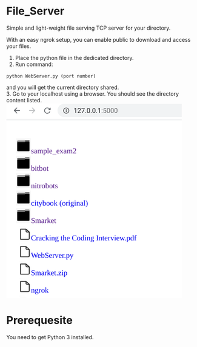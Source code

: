 # File_Server

Simple and light-weight file serving TCP server for your directory.<br/>

With an easy ngrok setup, you can enable public to download and access your files.
<br/>
1. Place the python file in the dedicated directory.<br/>
2. Run command:
```
python WebServer.py (port number)
```
and you will get the current directory shared.<br/>
3. Go to your localhost using a browser. You should see the directory content listed.
![Image2](screenshots/screenshot2.png)
 
# Prerequesite
You need to get Python 3 installed.
